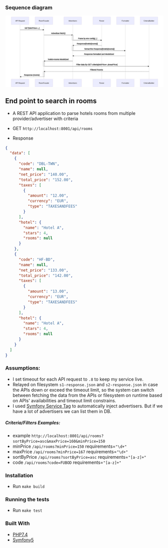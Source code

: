 
### Sequence diagram

![Sequence Diagram](sequence_diagram.jpeg)

## End point to search in rooms
- A REST API application to parse hotels rooms from multiple provider/advertiser with criteria

- GET `http://localhost:8001/api/rooms`
- Response 
```json
{
  "data": [
    {
      "code": "DBL-TWN",
      "name": null,
      "net_price": "140.00",
      "total_price": "152.00",
      "taxes": [
        {
          "amount": "12.00",
          "currency": "EUR",
          "type": "TAXESANDFEES"
        }
      ],
      "hotel": {
        "name": "Hotel A",
        "stars": 4,
        "rooms": null
      }
    },
    {
      "code": "HF-BD",
      "name": null,
      "net_price": "133.00",
      "total_price": "142.00",
      "taxes": [
        {
          "amount": "13.00",
          "currency": "EUR",
          "type": "TAXESANDFEES"
        }
      ],
      "hotel": {
        "name": "Hotel A",
        "stars": 4,
        "rooms": null
      }
    }
  ]
}
```

### Assumptions:
- I set timeout for each API request to `.8` to keep my service live.
- Relayed on filesystem `s1-response.json` and `s2-response.json` in case the APIs down or exceed the timeout limit, so the system can switch between fetching the data from the APIs or filesystem on runtime based on APIs' availabilities and timeout limit constrains.
- I used [Symfony Service Tag](https://symfony.com/doc/current/service_container/tags.html) to automatically inject advertisers. But if we have a lot of advertisers we can list them in DB.

##### Criteria/Filters Examples:

- example `http://localhost:8001/api/rooms?sortByPrice=asc&maxPrice=160&minPrice=150`
- minPrice `/api/rooms?minPrice=150` requirements=`"\d+"`
- maxPrice `/api/rooms?minPrice=167` requirements=`"\d+"`
- sortByPrice `/api/rooms?sortByPrice=asc` requirements=`"[a-z]+"`
- code `/api/rooms?code=FUBOD` requirements=`"[a-z]+"`

### Installation
- Run `make build`

### Running the tests
- Run `make test`

### Built With

* [PHP7.4](http://php.net)
* [Symfony5](http://www.symfony.com) 
